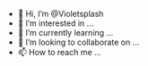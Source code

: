 - 👋 Hi, I’m @Violetsplash
- 👀 I’m interested in ...
- 🌱 I’m currently learning ...
- 💞️ I’m looking to collaborate on ...
- 📫 How to reach me ...

<!---
Violetsplash/Violetsplash is a ✨ special ✨ repository because its `README.md` (this file) appears on your GitHub profile.
You can click the Preview link to take a look at your changes.
--->
